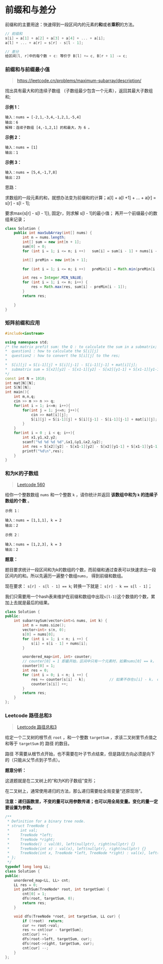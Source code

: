 # 前缀和与差分

前缀和的主要用途：快速得到一段区间内的元素的**和**或者**乘积**的方法。

```cpp
// 前缀和
s[i] = a[1] + a[2] + a[3] + a[4] + ... + a[i];
a[l] + ... + a[r] = s[r] - s[l - 1];

// 差分
给区间[l, r]中的每个数 + c: 等价于 B[l] += c, B[r + 1] -= c;
```

### 前缀和与前缀最小值
> https://leetcode.cn/problems/maximum-subarray/description/

找出具有最大和的连续子数组 （子数组最少包含一个元素），返回其最大子数组和;

**示例 1：**

```
输入：nums = [-2,1,-3,4,-1,2,1,-5,4]
输出：6
解释：连续子数组 [4,-1,2,1] 的和最大，为 6 。
```

**示例 2：**

```
输入：nums = [1]
输出：1
```

**示例 3：**

```
输入：nums = [5,4,-1,7,8]
输出：23
```



思路：

求数组的一段元素的和，就想办法变为前缀和的计算；a[l] + a[l +1] + ... + a[r] = s[r] - s[l - 1]; 

要求max{s[r] - s[l - 1]}, 固定r，则求解 s[l  - 1]的最小值； 再开一个前缀最小的数组来记录；

```java
class Solution {
    public int maxSubArray(int[] nums) {
        int n = nums.length;
        int[] sum = new int[n + 1];
        sum[0] = 0;
        for (int i = 1; i <= n; i ++)   sum[i] = sum[i - 1] + nums[i - 1];

        int[] preMin = new int[n + 1];
        
        for (int i = 1; i <= n; i ++)   preMin[i] = Math.min(preMin[i - 1], sum[i]);

        int res = Integer.MIN_VALUE;
        for (int i = 1; i <= n; i++) {
            res = Math.max(res, sum[i] - preMin[i - 1]);
        }
        return res;
        
    }
}
```








###  矩阵前缀和应用

```cpp
#include<iostream>

using namespace std;
/* the matrix prefit sum: the Q : to calculate the sum in a submatrix; 
*  question1 : how to calculate the S[i][j]
*  question2 : how to convert the S[i][j] to the res;
*  
*  S[i][j] = S[i-1][j] + S[i][j-1] - S[i-1][j-1] + mat[i][j];
*  submatrix sum = S[x2][y2] - S[x1-1][y2] - S[x2][y1-1] + S[x1-1][y1-1]
*/
const int N = 1010;
int mat[N][N];
int S[N][N];
int main(){
    int m,n,q;
    cin >> m >> n >> q;
    for(int i = 1; i<=m; i++){
        for(int j = 1; j<=n; j++){
            cin >> mat[i][j];
            S[i][j] = S[i-1][j] + S[i][j-1] - S[i-1][j-1] + mat[i][j];
        }
    }
    for(int i = 0 ; i < q; i++){
        int x1,y1,x2,y2;
        scanf("%d %d %d %d",&x1,&y1,&x2,&y2);
        int res = S[x2][y2] - S[x1-1][y2] - S[x2][y1-1] + S[x1-1][y1-1];
        printf("%d\n",res);
    }
}

```



### 和为K的子数组

> [Leetcode 560](https://leetcode.cn/problems/subarray-sum-equals-k/?favorite=2cktkvj)

给你一个整数数组 `nums` 和一个整数 `k` ，请你统计并返回 **该数组中和为 `k` 的连续子数组的个数** 。

```
示例 1：

输入：nums = [1,1,1], k = 2
输出：2

示例 2：

输入：nums = [1,2,3], k = 3
输出：2
```



**题意：**

题目要求统计一段区间和为k的数组的个数，而前缀和通过查表可以快速求出一段区间内的和。所以先遍历一遍整个数组`nums`， 得到前缀和数组。

现在要求： `s[r] - s[l - 1] == k`;  转换一下就是： `s[r] - k == s[l - 1]`； 

我们只需要用一个hash表来维护在前缀和数组中出现`s[l-1]`这个数值的个数，累加上去就是最后的结果。

```cpp
class Solution {
public:
    int subarraySum(vector<int>& nums, int k) {
        int n = nums.size();
        vector<int> s(n, 0);
        s[0] = nums[0];
        for (int i = 1; i < n; i ++) {
            s[i] = s[i - 1] + nums[i];
        }

        unordered_map<int, int> counter;
        // counter[0] = 1 即最开始，区间中只有一个元素时，如果nums[0] == k， s[0]==k, counter[0] = 1;
        counter[0] = 1;
        int res = 0;
        for (int i = 0; i < n; i ++) {
            res += counter[s[i] - k];			// 如果不存在s[i] - k， counter[s[i] - k] == 0
            counter[s[i]] ++;
        }
        return res;
    }
};
```



### Leetcode 路径总和3

> [Leetcode 路径总和3](https://leetcode.cn/problems/path-sum-iii/)

给定一个二叉树的根节点 `root` ，和一个整数 `targetSum` ，求该二叉树里节点值之和等于 `targetSum` 的 路径 的数目。

路径 不需要从根节点开始，也不需要在叶子节点结束，但是路径方向必须是向下的（只能从父节点到子节点）。	



**题意分析：**

这道题就是在二叉树上的“和为K的子数组”变形；

在二叉树上，通常使用递归的方法，那么递归需要给全局变量“还原现场”。 

**注意：递归函数里，不变的量可以用参数传递；也可以用全局变量。变化的量一定要设置为参数。**

```cpp
/**
 * Definition for a binary tree node.
 * struct TreeNode {
 *     int val;
 *     TreeNode *left;
 *     TreeNode *right;
 *     TreeNode() : val(0), left(nullptr), right(nullptr) {}
 *     TreeNode(int x) : val(x), left(nullptr), right(nullptr) {}
 *     TreeNode(int x, TreeNode *left, TreeNode *right) : val(x), left(left), right(right) {}
 * };
 */
typedef long long LL;
class Solution {
public:
    unordered_map<LL, LL> cnt;
    LL res = 0;
    int pathSum(TreeNode* root, int targetSum) {
        cnt[0] = 1;
        dfs(root, targetSum, 0);
        return res;
    }

    void dfs(TreeNode *root, int targetSum, LL cur) {
        if (!root)  return;
        cur += root->val;
        res += cnt[cur - targetSum];
        cnt[cur] ++;
        dfs(root->left, targetSum, cur);
        dfs(root->right, targetSum, cur);
        cnt[cur] --;
    }
};
```

